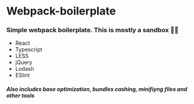# Webpack-boilerplate
### Simple webpack boilerplate. This is mostly a sandbox :mechanic:
- React
- Typescript
- LESS
- jQuery
- Lodash
- ESlint
##### Also includes base optimization, bundles cashing, minifiyng files and other tools
